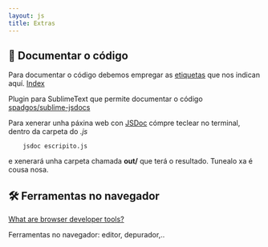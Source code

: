 ```yaml
---
layout: js
title: Extras
---
```

## 📖 Documentar o código


Para documentar o código debemos empregar as [etiquetas](https://jsdoc.app/#block-tags) que nos indican aquí.
[Index](https://jsdoc.app/)

Plugin para SublimeText que permite documentar o código
[spadgos/sublime-jsdocs](https://github.com/spadgos/sublime-jsdocs)



Para xenerar unha páxina web con [JSDoc](https://jsdoc.app/about-getting-started.html#generating-a-website) cómpre teclear no terminal, dentro da carpeta do *.js*

```
    jsdoc escripito.js
```

e xenerará unha carpeta chamada **out/** que terá o resultado. Tunealo xa é cousa nosa.


## 🛠 Ferramentas no navegador

[What are browser developer tools?](https://developer.mozilla.org/en-US/docs/Learn/Common_questions/What_are_browser_developer_tools)

Ferramentas no navegador: editor, depurador,..